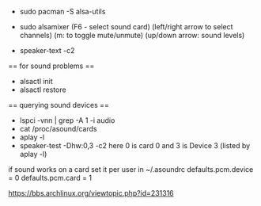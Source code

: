 * sudo pacman -S alsa-utils
* sudo alsamixer
(F6 - select sound card)
(left/right arrow to select channels)
(m: to toggle mute/unmute)
(up/down arrow: sound levels)

* speaker-text -c2

== for sound problems ==
* alsactl init
* alsactl restore

== querying sound devices ==
* lspci -vnn | grep -A 1 -i audio
* cat /proc/asound/cards
* aplay -l
* speaker-test -Dhw:0,3 -c2
here 0 is card 0 and 3 is Device 3 (listed by aplay -l)

if sound works on a card set it per user in ~/.asoundrc
defaults.pcm.device = 0
defaults.pcm.card = 1

https://bbs.archlinux.org/viewtopic.php?id=231316
